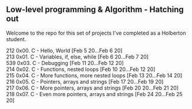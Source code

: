 Low-level programming & Algorithm - Hatching out  
------------------------------------------------  


Welcome to the repo for this set of projects I've completed as a Holberton student.   

212 0x00. C - Hello, World [Feb 5 20...Feb 6 20]  
213 0x01. C - Variables, if, else, while [Feb 6 20...Feb 7 20]  
539 0x03. C - Debugging [Feb 11 20...Feb 12 20]  
214 0x02. C - Functions, nested loops [Feb 10 20...Feb 12 20]  
215 0x04. C - More functions, more nested loops [Feb 13 20...Feb 14 20]  
216 0x05. C - Pointers, arrays and strings [Feb 17 20...Feb 19 20]  
217 0x06. C - More pointers, arrays and strings [Feb 20 20...Feb 21 20]  
218 0x07. C - Even more pointers, arrays and strings [Feb 24 20...Feb 25 20]  
